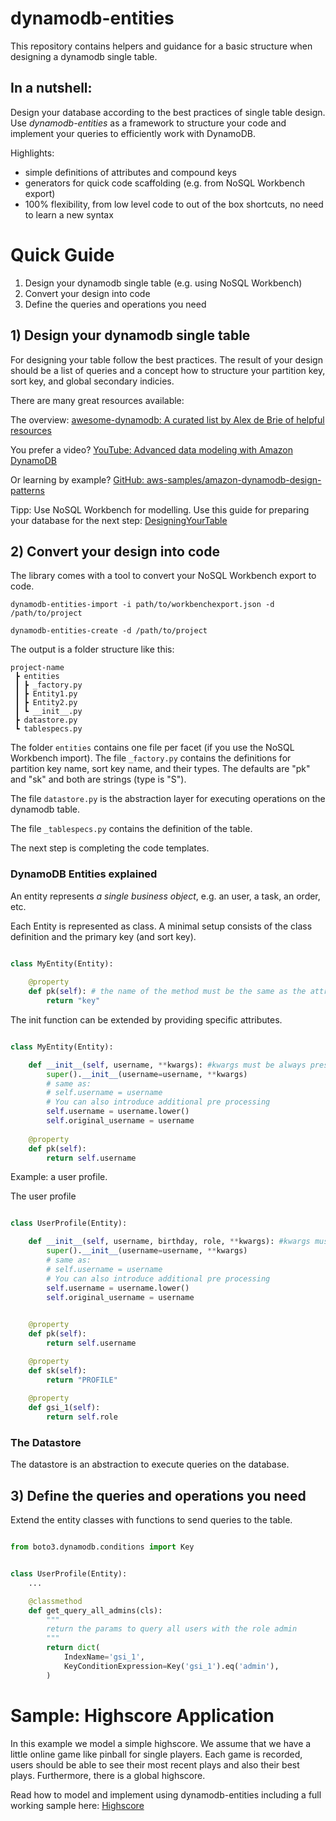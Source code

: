 # dynamodb-entities

This repository contains helpers and guidance for a basic structure when designing a dynamodb single table.


## In a nutshell:

Design your database according to the best practices of single table design. Use _dynamodb-entities_ as a framework to structure your code and implement your queries to efficiently work with DynamoDB.

Highlights:
- simple definitions of attributes and compound keys
- generators for quick code scaffolding (e.g. from NoSQL Workbench export)
- 100% flexibility, from low level code to out of the box shortcuts, no need to learn a new syntax

# Quick Guide

1) Design your dynamodb single table (e.g. using NoSQL Workbench)
2) Convert your design into code
3) Define the queries and operations you need

## 1) Design your dynamodb single table

For designing your table follow the best practices. The result of your design should be a list of queries and a concept how to structure your partition key, sort key, and global secondary indicies. 

There are many great resources available:

The overview:
[awesome-dynamodb: A curated list by Alex de Brie of helpful resources](https://github.com/alexdebrie/awesome-dynamodb)

You prefer a video? [YouTube: Advanced data modeling with Amazon DynamoDB](https://www.youtube.com/watch?v=PVUofrFiS_A)

Or learning by example? [GitHub: aws-samples/amazon-dynamodb-design-patterns](https://github.com/aws-samples/amazon-dynamodb-design-patterns)

Tipp: Use NoSQL Workbench for modelling. Use this guide for preparing your database for the next step: [DesigningYourTable](./DesigningYourTable.md)


## 2) Convert your design into code



The library comes with a tool to convert your NoSQL Workbench export to code.

`dynamodb-entities-import -i path/to/workbenchexport.json -d /path/to/project`

`dynamodb-entities-create -d /path/to/project`

The output is a folder structure like this:

```
project-name
 ┣ entities
 ┃ ┣ _factory.py
 ┃ ┣ Entity1.py
 ┃ ┣ Entity2.py
 ┃ ┗ __init__.py
 ┣ datastore.py
 ┗ tablespecs.py
 ```

The folder `entities` contains one file per facet (if you use the NoSQL Workbench import). The file `_factory.py` contains the definitions for partition key name, sort key name, and their types. The defaults are "pk" and "sk" and both are strings (type is "S").

The file `datastore.py` is the abstraction layer for executing operations on the dynamodb table.

The file `_tablespecs.py` contains the definition of the table.



The next step is completing the code templates.

### DynamoDB Entities explained

An entity represents _a single business object_, e.g. an user, a task, an order, etc. 

Each Entity is represented as class. A minimal setup consists of the class definition and the primary key (and sort key).

```python

class MyEntity(Entity):
    
    @property
    def pk(self): # the name of the method must be the same as the attribute name of the partition key
        return "key"

```

The init function can be extended by providing specific attributes.

```python

class MyEntity(Entity):

    def __init__(self, username, **kwargs): #kwargs must be always present
        super().__init__(username=username, **kwargs)
        # same as:
        # self.username = username
        # You can also introduce additional pre processing
        self.username = username.lower()
        self.original_username = username
    
    @property
    def pk(self):
        return self.username

```

Example: a user profile.

The user profile 

```python

class UserProfile(Entity):

    def __init__(self, username, birthday, role, **kwargs): #kwargs must be always present
        super().__init__(username=username, **kwargs)
        # same as:
        # self.username = username
        # You can also introduce additional pre processing
        self.username = username.lower()
        self.original_username = username

    
    @property
    def pk(self):
        return self.username

    @property
    def sk(self):
        return "PROFILE"
    
    @property
    def gsi_1(self):
        return self.role


```


### The Datastore

The datastore is an abstraction to execute queries on the database.



## 3) Define the queries and operations you need

Extend the entity classes with functions to send queries to the table.

```python

from boto3.dynamodb.conditions import Key


class UserProfile(Entity):
    ...

    @classmethod
    def get_query_all_admins(cls):
        """
        return the params to query all users with the role admin
        """
        return dict(
            IndexName='gsi_1',
            KeyConditionExpression=Key('gsi_1').eq('admin'),
        )

```

# Sample: Highscore Application

In this example we model a simple highscore. We assume that we have a little online game like pinball for single players. Each game is recorded, users should be able to see their most recent plays and also their best plays. Furthermore, there is a global highscore.

Read how to model and implement using dynamodb-entities including a full working sample here: [Highscore](./examples/highscore/.md)
